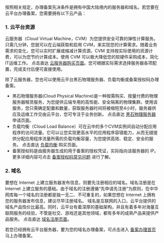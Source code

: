 
按照相关规定，办理备案先决条件是拥有中国大陆境内的服务器和域名。若您要在云平台办理备案，您需要拥有以下云产品：

### 1. 云平台资源

云服务器（Cloud Virtual Machine，CVM）为您提供安全可靠的弹性计算服务。 只需几分钟，您就可以在云端获取和启用 CVM，来实现您的计算需求。随着业务需求的变化，您可以实时扩展或缩减计算资源。CVM 支持按实际使用的资源计费，可以为您节约计算成本。使用 CVM 可以极大降低您的软硬件采购成本，简化IT运维工作。
点击直达 [云服务器购买页面](http://buy.tce.fsphere.cn/cvm)。您可根据实际需求选择服务器各项配置，完成支付后便可直接使用。

除了云服务器，您也可以使用云平台黑石物理服务器、负载均衡或备案授权码办理备案。
- 黑石物理服务器(Cloud Physical Machine)是一种按需购买、按量付费的物理服务器租赁服务，为您提供云端专用的高性能、安全隔离的物理集群。使用该服务，您只需确定配置和数量，获取服务器时间将被缩短至4小时，服务器供应及运维工作交由云平台，您可专注于业务创新。
点击直达 [黑石物理服务器](/product/cpm?idx=1) 申请页面。
- 负载均衡（Cloud Load Balance）可在云中的多个CVM实例间自动分配应用程序的访问流量。它可以让您实现更高水平的应用程序容错能力，从而无缝提供分配应用程序流量所需的负载均衡容量，为您提供高效、稳定、安全的服务。
点击直达 [负载均衡](http://buy.tce.fsphere.cn/lb) 购买页面。
- 备案授权码是由服务器生成的用于备案的授权凭证，实际指向该服务器的 IP。
更多详细内容可点击 [备案授权码常见问题](/document/product/243/9713) 进行了解。

### 2. 域名

要想在 Internet 上建立服务器发布信息，则要先注册相应的域名。域名注册是在 Internet 上建立服务的基础。由于域名的注册遵循“先申请先注册”为原则，在中华网库每一个域名的注册都是独一无二、不可重复的，如果您想在 Internet 上拥有您的服务器发布信息，建议尽早注册域名。
域名是互联网的入口，云平台提供的域名产品性价比最高。同时，云平台有着深厚的基础架构，并且有着多年对海量互联网服务的经验，不管是社交、游戏还是其他领域，都有多年的成熟产品来提供产品服务。
点击直达 [域名注册页面](http://buy.tce.fsphere.cn/domain?domain=&tlds=&from=qcloudHpHeaderDnspod)。

若您已经拥有云平台服务器，要为您的域名办理备案，可点击进入 [备案办理首页](http://console.tcecqpoc.fsphere.cn/beian) 马上办理备案。